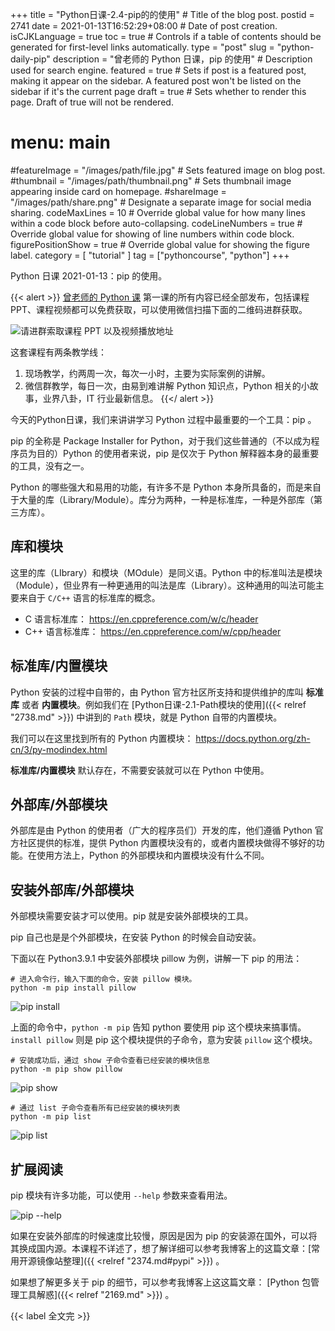 +++
title = "Python日课-2.4-pip的的使用" # Title of the blog post.
postid = 2741
date = 2021-01-13T16:52:29+08:00 # Date of post creation.
isCJKLanguage = true
toc = true # Controls if a table of contents should be generated for first-level links automatically.
type = "post"
slug = "python-daily-pip"
description = "曾老师的 Python 日课，pip 的使用" # Description used for search engine.
featured = true # Sets if post is a featured post, making it appear on the sidebar. A featured post won't be listed on the sidebar if it's the current page
draft = true # Sets whether to render this page. Draft of true will not be rendered.
# menu: main
#featureImage = "/images/path/file.jpg" # Sets featured image on blog post.
#thumbnail = "/images/path/thumbnail.png" # Sets thumbnail image appearing inside card on homepage.
#shareImage = "/images/path/share.png" # Designate a separate image for social media sharing.
codeMaxLines = 10 # Override global value for how many lines within a code block before auto-collapsing.
codeLineNumbers = true # Override global value for showing of line numbers within code block.
figurePositionShow = true # Override global value for showing the figure label.
category = [ "tutorial" ]
tag = ["pythoncourse", "python"]
+++

Python 日课 2021-01-13：pip 的使用。 <!--more-->

{{< alert >}}
[曾老师的 Python 课](/tag/pythoncourse/) 第一课的所有内容已经全部发布，包括课程 PPT、课程视频都可以免费获取，可以使用微信扫描下面的二维码进群获取。

![请进群索取课程 PPT 以及视频播放地址](/uploads/2021/01/qrcode-python-course1.png)

这套课程有两条教学线：

1. 现场教学，约两周一次，每次一小时，主要为实际案例的讲解。
2. 微信群教学，每日一次，由易到难讲解 Python 知识点，Python 相关的小故事，业界八卦，IT 行业最新信息。
{{</ alert >}}

今天的Python日课，我们来讲讲学习 Python 过程中最重要的一个工具：pip 。

pip  的全称是 Package Installer for Python，对于我们这些普通的（不以成为程序员为目的）Python 的使用者来说，pip 是仅次于 Python 解释器本身的最重要的工具，没有之一。

Python 的哪些强大和易用的功能，有许多不是 Python 本身所具备的，而是来自于大量的库（Library/Module）。库分为两种，一种是标准库，一种是外部库（第三方库）。

## 库和模块

这里的库（LIbrary）和模块（MOdule）是同义语。Python 中的标准叫法是模块（Module），但业界有一种更通用的叫法是库（Library）。这种通用的叫法可能主要来自于 `C/C++` 语言的标准库的概念。

- C 语言标准库： https://en.cppreference.com/w/c/header
- C++ 语言标准库： https://en.cppreference.com/w/cpp/header

## 标准库/内置模块

Python 安装的过程中自带的，由 Python 官方社区所支持和提供维护的库叫 **标准库** 或者 **内置模块**。例如我们在 [Python日课-2.1-Path模块的使用]({{< relref "2738.md" >}}) 中讲到的 `Path` 模块，就是 Python 自带的内置模块。

我们可以在这里找到所有的 Python 内置模块： <https://docs.python.org/zh-cn/3/py-modindex.html>

**标准库/内置模块** 默认存在，不需要安装就可以在 Python 中使用。

## 外部库/外部模块

外部库是由 Python 的使用者（广大的程序员们）开发的库，他们遵循 Python 官方社区提供的标准，提供 Python 内置模块没有的，或者内置模块做得不够好的功能。在使用方法上，Python 的外部模块和内置模块没有什么不同。

## 安装外部库/外部模块

外部模块需要安装才可以使用。pip 就是安装外部模块的工具。

pip 自己也是是个外部模块，在安装 Python 的时候会自动安装。

下面以在 Python3.9.1 中安装外部模块 pillow 为例，讲解一下 pip 的用法：

``` shell
# 进入命令行，输入下面的命令，安装 pillow 模块。
python -m pip install pillow
```

![pip install](/uploads/2021/01/python-daily-2-4a.png)

上面的命令中，`python -m pip` 告知 python 要使用 pip 这个模块来搞事情。`install pillow` 则是 pip 这个模块提供的子命令，意为安装 `pillow` 这个模块。

``` shell
# 安装成功后，通过 show 子命令查看已经安装的模块信息
python -m pip show pillow
```

![pip show](/uploads/2021/01/python-daily-2-4b.png)

``` shell
# 通过 list 子命令查看所有已经安装的模块列表
python -m pip list
```

![pip list](/uploads/2021/01/python-daily-2-4c.png)

## 扩展阅读

pip 模块有许多功能，可以使用 `--help` 参数来查看用法。

![pip --help](/uploads/2021/01/python-daily-2-4d.png)

如果在安装外部库的时候速度比较慢，原因是因为 pip 的安装源在国外，可以将其换成国内源。本课程不详述了，想了解详细可以参考我博客上的这篇文章：[常用开源镜像站整理]({{ <relref "2374.md#pypi" >}}) 。

如果想了解更多关于 pip 的细节，可以参考我博客上这这篇文章： [Python 包管理工具解惑]({{< relref "2169.md" >}}) 。

{{< label 全文完 >}}